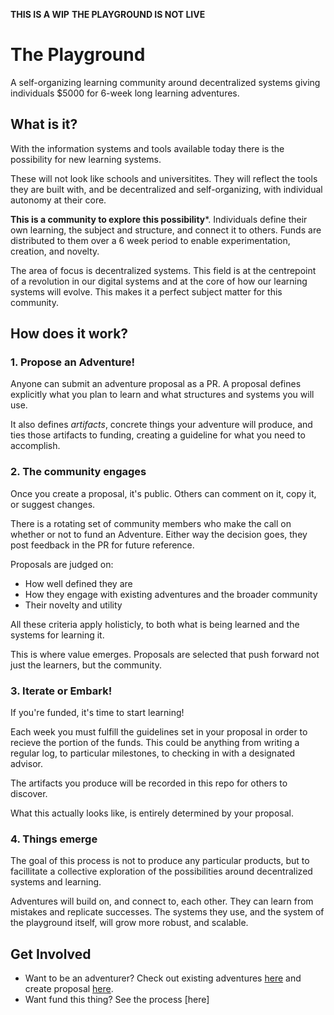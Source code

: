 **THIS IS A WIP**
**THE PLAYGROUND IS NOT LIVE**
# The Playground #
A self-organizing learning community around decentralized systems giving
individuals $5000 for 6-week long learning adventures.

## What is it? ##
With the information systems and tools available today there is the possibility
for new learning systems.

These will not look like schools and universitites. They will reflect the tools
they are built with, and be decentralized and self-organizing, with individual
autonomy at their core.

**This is a community to explore this possibility***. Individuals define their own
learning, the subject and structure, and connect it to others. Funds are
distributed to them over a 6 week period to enable experimentation, creation,
and novelty.

The area of focus is decentralized systems. This field is at the centrepoint of
a revolution in our digital systems and at the core of how our learning systems
will evolve. This makes it a perfect subject matter for this community.

## How does it work? ##

### 1. Propose an Adventure! ###
Anyone can submit an adventure proposal as a PR. A proposal defines explicitly
what you plan to learn and what structures and systems you will use.

It also defines _artifacts_, concrete things your adventure will produce, and ties
those artifacts to funding, creating a guideline for what you need to accomplish.

### 2. The community engages ###
Once you create a proposal, it's public. Others can comment on it, copy it, or
suggest changes.

There is a rotating set of community members who make the call on whether or not
to fund an Adventure. Either way the decision goes, they post feedback in the PR
for future reference.

Proposals are judged on: 

- How well defined they are
- How they engage with existing adventures and the broader community
- Their novelty and utility 

All these criteria apply holisticly, to both what is being learned and the
systems for learning it.

This is where value emerges. Proposals are selected that push forward not just
the learners, but the community.

### 3. Iterate or Embark! ###
If you're funded, it's time to start learning! 

Each week you must fulfill the guidelines set in your proposal in order to
recieve the portion of the funds. This could be anything from writing a regular
log, to particular milestones, to checking in with a designated advisor.

The artifacts you produce will be recorded in this repo for others to discover.

What this actually looks like, is entirely determined by your proposal.

### 4. Things emerge ###
The goal of this process is not to produce any particular products, but to
facillitate a collective exploration of the possibilities around decentralized
systems and learning.

Adventures will build on, and connect to, each other. They can learn from
mistakes and replicate successes. The systems they use, and the system of the
playground itself, will grow more robust, and scalable.

## Get Involved ##
- Want to be an adventurer? Check out existing adventures [here](/adventures)
  and create proposal [here](https://gitlab.com/playground/issues/new?adventure).
- Want fund this thing? See the process [here]
